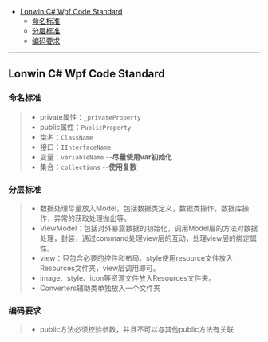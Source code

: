 - [Lonwin C# Wpf Code Standard](#lonwin-c-wpf-code-standard)
  - [命名标准](#%e5%91%bd%e5%90%8d%e6%a0%87%e5%87%86)
  - [分层标准](#%e5%88%86%e5%b1%82%e6%a0%87%e5%87%86)
  - [编码要求](#%e7%bc%96%e7%a0%81%e8%a6%81%e6%b1%82)

---
## Lonwin C# Wpf Code Standard
### 命名标准   
> - private属性：`_privateProperty`
> - public属性：`PublicProperty`
> - 类名：`ClassName`
> - 接口：`IInterfaceName`
> - 变量：`variableName` --**尽量使用var初始化**
> - 集合：`collections` --**使用复数**
### 分层标准
> - 数据处理尽量放入Model，包括数据类定义，数据类操作，数据库操作，异常的获取处理抛出等。
> - ViewModel：包括对外暴露数据的初始化，调用Model层的方法对数据处理，封装，通过command处理view层的互动，处理view层的绑定属性。
> - view：只包含必要的控件和布局。style使用resource文件放入Resources文件夹，view层调用即可。
> - image、style、icon等资源文件放入Resources文件夹。
> - Converters辅助类单独放入一个文件夹
### 编码要求
> - public方法必须校验参数，并且不可以与其他public方法有关联